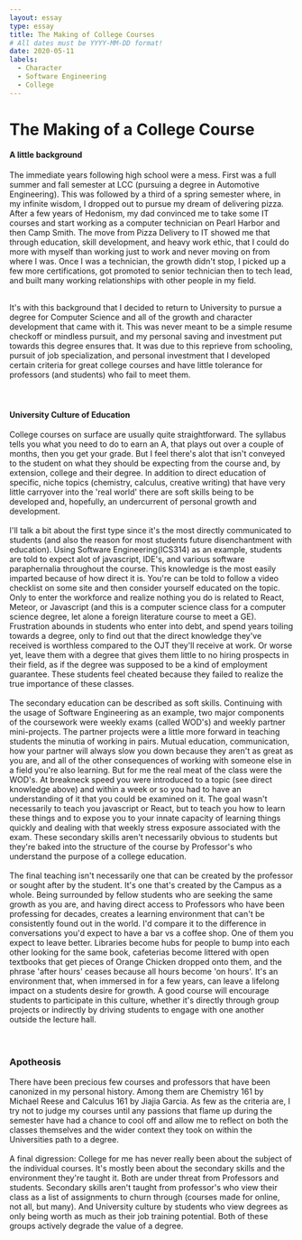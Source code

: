 ```yaml
---
layout: essay
type: essay
title: The Making of College Courses
# All dates must be YYYY-MM-DD format!
date: 2020-05-11
labels:
  - Character
  - Software Engineering
  - College
---
```


# The Making of a College Course



#### A little background
The immediate years following high school were a mess. First was a full summer and fall semester at LCC (pursuing a degree in Automotive Engineering). This was followed by a third of a spring semester where, in my infinite wisdom, I dropped out to pursue my dream of delivering pizza. After a few years of Hedonism, my dad convinced me to take some IT courses and start working as a computer technician on Pearl Harbor and then Camp Smith. The move from Pizza Delivery to IT showed me that through education, skill development, and heavy work ethic, that I could do more with myself than working just to work and never moving on from where I was. Once I was a technician, the growth didn't stop, I picked up a few more certifications, got promoted to senior technician then to tech lead, and built many working relationships with other people in my field.<br><br>
 
 It's with this background that I decided to return to University to pursue a degree for Computer Science and all of the growth and character development that came with it. This was never meant to be a simple resume checkoff or mindless pursuit, and my personal saving and investment put towards this degree ensures that. It was due to this reprieve from schooling, pursuit of job specialization, and personal investment that I developed certain criteria for great college courses and have little tolerance for professors (and students) who fail to meet them.<br><br><br>



#### University Culture of Education
College courses on surface are usually quite straightforward. The syllabus tells you what you need to do to earn an A, that plays out over a couple of months, then you get your grade. But I feel there's alot that isn't conveyed to the student on what they should be expecting from the course and, by extension, college and their degree. In addition to direct education of specific, niche topics (chemistry, calculus, creative writing) that have very little carryover into the 'real world' there are soft skills being to be developed and, hopefully, an undercurrent of personal growth and development. <br><br>
I'll talk a bit about the first type since it's the most directly communicated to students (and also the reason for most students future disenchantment with education). Using Software Engineering(ICS314) as an example, students are told to expect alot of javascript, IDE's, and various software paraphernalia throughout the course. This knowledge is the most easily imparted because of how direct it is. You're can be told to follow a video checklist on some site and then consider yourself educated on the topic.  Only to enter the workforce and realize nothing you do is related to React, Meteor, or Javascript (and this is a computer science class for a computer science degree, let alone a foreign literature course to meet a GE). Frustration abounds in students who enter into debt, and spend years toiling towards a degree, only to find out that the direct knowledge they've received is worthless compared to the OJT they'll receive at work. Or worse yet, leave them with a degree that gives them little to no hiring prospects in their field, as if the degree was supposed to be a kind of employment guarantee. These students feel cheated because they failed to realize the true importance of these classes.<br><br>
The secondary education can be described as soft skills. Continuing with the usage of Software Engineering as an example, two major components of the coursework were weekly exams (called WOD's) and weekly partner mini-projects. The partner projects were a little more forward in teaching students the minutia of working in pairs. Mutual education, communication, how your partner will always slow you down because they aren't as great as you are, and all of the other consequences of working with someone else in a field you're also learning. But for me the real meat of the class were the WOD's. At breakneck speed you were introduced to a topic (see direct knowledge above) and within a week or so you had to have an understanding of it that you could be examined on it. The goal wasn't necessarily to teach you javascript or React, but to teach you how to learn these things and to expose you to your innate capacity of learning things quickly and dealing with that weekly stress exposure associated with the exam. These secondary skills aren't necessarily obvious to students but they're baked into the structure of the course by Professor's who understand the purpose of a college education. <br><br>
The final teaching isn't necessarily one that can be created by the professor or sought after by the student. It's one that's created by the Campus as a whole. Being surrounded by fellow students who are seeking the same growth as you are, and having direct access to Professors who have been professing for decades, creates a learning environment that can't be consistently found out in the world. I'd compare it to the difference in conversations you'd expect to have a bar vs a coffee shop. One of them you expect to leave better. Libraries become hubs for people to bump into each other looking for the same book, cafeterias become littered with open textbooks that get pieces of Orange Chicken dropped onto them, and the phrase 'after hours' ceases because all hours become 'on hours'. It's an environment that, when immersed in for a few years, can leave a lifelong impact on a students desire for growth. A good course will encourage students to participate in this culture, whether it's directly through group projects or indirectly by driving students to engage with one another outside the lecture hall.<br><br><br>

### Apotheosis
There have been precious few courses and professors that have been canonized in my personal history. Among them are Chemistry 161 by Michael Reese and Calculus 161 by Jiajia Garcia. As few as the criteria are, I try not to judge my courses until any passions that flame up during the semester have had a chance to cool off and allow me to reflect on both the classes themselves and the wider context they took on within the Universities path to a degree. <br><br>
A final digression: College for me has never really been about the subject of the individual courses. It's mostly been about the secondary skills and the environment they're taught it. Both are under threat from Professors and students. Secondary skills aren't taught from professor's who view their class as a list of assignments to churn through (courses made for online, not all, but many). And University culture by students who view degrees as only being worth as much as their job training potential. Both of these groups actively degrade the value of a degree.
